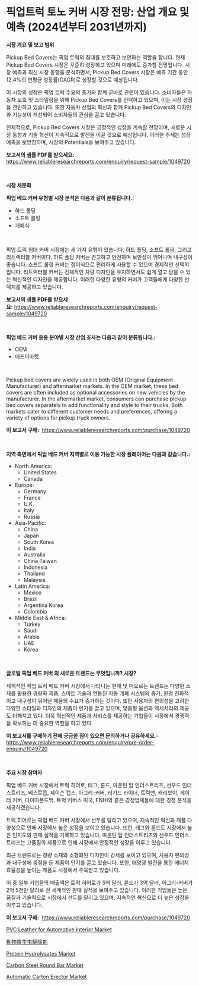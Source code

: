 <p><h1>픽업트럭 토노 커버 시장 전망: 산업 개요 및 예측 (2024년부터 2031년까지)</h1></p><p><strong>시장 개요 및 보고 범위</strong></p>
<p><p>Pickup Bed Covers는 픽업 트럭의 침대를 보호하고 보안하는 역할을 합니다. 현재 Pickup Bed Covers 시장은 꾸준히 성장하고 있으며 미래에도 증가할 전망입니다. 시장 예측과 최신 시장 동향을 분석하면서, Pickup Bed Covers 시장은 예측 기간 동안 12.4%의 연평균 성장률(CAGR)로 성장할 것으로 예상됩니다.</p><p>이 시장의 성장은 픽업 트럭 수요의 증가와 함께 곧바로 관련이 있습니다. 소비자들은 자동차 보호 및 스타일링을 위해 Pickup Bed Covers를 선택하고 있으며, 이는 시장 성장을 견인하고 있습니다. 또한 자동차 산업의 혁신과 함께 Pickup Bed Covers의 디자인과 기능성이 개선되어 소비자들의 관심을 끌고 있습니다.</p><p>전체적으로, Pickup Bed Covers 시장은 긍정적인 성장을 계속할 전망이며, 새로운 시장 동향과 기술 혁신이 지속적으로 발전을 이끌 것으로 예상됩니다. 이러한 추세는 성장 예측을 뒷받침하며, 시장의 Potentials을 보여주고 있습니다.</p></p>
<p><strong>보고서의 샘플 PDF를 받으세요:</strong> <a href="https://www.reliableresearchreports.com/enquiry/request-sample/1049720">https://www.reliableresearchreports.com/enquiry/request-sample/1049720</a></p>
<p>&nbsp;</p>
<p><strong>시장 세분화</strong></p>
<p><strong>픽업 베드 커버 유형별 시장 분석은 다음과 같이 분류됩니다.:</strong></p>
<p><ul><li>하드 폴딩</li><li>소프트 롤링</li><li>개폐식</li></ul></p>
<p>&nbsp;</p>
<p><p>픽업 트럭 침대 커버 시장에는 세 가지 유형이 있습니다. 하드 폴딩, 소프트 롤링, 그리고 리트랙터블 커버이다. 하드 폴딩 커버는 견고하고 안전하며 보안성이 뛰어나며 내구성이 좋습니다. 소프트 롤링 커버는 접이식으로 편리하게 사용할 수 있으며 경제적인 선택지입니다. 리트랙터블 커버는 전체적인 차량 디자인을 유지하면서도 쉽게 열고 닫을 수 있는 혁신적인 디자인을 제공합니다. 이러한 다양한 유형의 커버가 고객들에게 다양한 선택지를 제공하고 있습니다.</p></p>
<p><strong>보고서의 샘플 PDF를 받으세요:</strong>&nbsp;<a href="https://www.reliableresearchreports.com/enquiry/request-sample/1049720">https://www.reliableresearchreports.com/enquiry/request-sample/1049720</a></p>
<p>&nbsp;</p>
<p><strong> 픽업 베드 커버 응용 분야별 시장 산업 조사는 다음과 같이 분류됩니다.:</strong></p>
<p><ul><li>OEM</li><li>애프터마켓</li></ul></p>
<p>&nbsp;</p>
<p><p>Pickup bed covers are widely used in both OEM (Original Equipment Manufacturer) and aftermarket markets. In the OEM market, these bed covers are often included as optional accessories on new vehicles by the manufacturer. In the aftermarket market, consumers can purchase pickup bed covers separately to add functionality and style to their trucks. Both markets cater to different customer needs and preferences, offering a variety of options for pickup truck owners.</p></p>
<p><strong>이 보고서 구매:</strong>&nbsp; <a href="https://www.reliableresearchreports.com/purchase/1049720">https://www.reliableresearchreports.com/purchase/1049720</a></p>
<p>&nbsp;</p>
<p><strong>지역 측면에서 픽업 베드 커버 지역별로 이용 가능한 시장 플레이어는 다음과 같습니다.:</strong></p>
<p><ul>
    <li>
        North America:
        <ul>
            <li>United States</li>
            <li>Canada</li>
        </ul>
    </li>
    <li>
        Europe:
        <ul>
            <li>Germany</li>
            <li>France</li>
            <li>U.K.</li>
            <li>Italy</li>
            <li>Russia</li>
        </ul>
    </li>
    <li>
        Asia-Pacific:
        <ul>
            <li>China</li>
            <li>Japan</li>
            <li>South Korea</li>
            <li>India</li>
            <li>Australia</li>
            <li>China Taiwan</li>
            <li>Indonesia</li>
            <li>Thailand</li>
            <li>Malaysia</li>
        </ul>
    </li>
    <li>
        Latin America:
        <ul>
            <li>Mexico</li>
            <li>Brazil</li>
            <li>Argentina Korea</li>
            <li>Colombia</li>
        </ul>
    </li>
    <li>
        Middle East & Africa:
        <ul>
            <li>Turkey</li>
            <li>Saudi</li>
            <li>Arabia</li>
            <li>UAE</li>
            <li>Korea</li>
        </ul>
    </li>
    </ul></p>
<p>&nbsp;</p>
<p><strong>글로벌 픽업 베드 커버 의 새로운 트렌드는 무엇입니까? 시장?</strong></p>
<p><p>세계적인 픽업 트럭 베드 커버 시장에서 나타나는 현재 및 떠오르는 트렌드는 다양한 소재를 활용한 경량화 제품, 스마트 기술과 연동된 자동 개폐 시스템의 증가, 환경 친화적이고 내구성이 뛰어난 제품의 수요가 증가하는 것이다. 또한 사용자의 편의성을 고려한 다양한 스타일과 디자인의 제품이 인기를 끌고 있으며, 맞춤형 옵션과 액세서리의 제공도 더해지고 있다. 더욱 혁신적인 제품과 서비스를 제공하는 기업들이 시장에서 경쟁력을 확보하는 데 중요한 역할을 하고 있다.</p></p>
<p><strong>이 보고서를 구매하기 전에 궁금한 점이 있으면 문의하거나 공유하세요.</strong>- <a href="https://www.reliableresearchreports.com/enquiry/pre-order-enquiry/1049720">https://www.reliableresearchreports.com/enquiry/pre-order-enquiry/1049720</a></p>
<p>&nbsp;</p>
<p><strong>주요 시장 참여자</strong></p>
<p><p>픽업 베드 커버 시장에서 트럭 히어로, 태그, 룬드, 마운틴 탑 인더스트리즈, 선우드 인더스트리즈, 베스트옵, 제이슨 캡스, 아그리-커버, 러기드 라이너, 트럭맨, 캐리보이, 게이터 커버, 다이아몬드백, 트럭 커버스 미국, FNHI와 같은 경쟁업체들에 대한 경쟁 분석을 제공하겠습니다.</p><p>트럭 히어로는 픽업 베드 커버 시장에서 선두를 달리고 있으며, 지속적인 혁신과 제품 다양성으로 인해 시장에서 높은 성장을 보이고 있습니다. 또한, 태그와 룬드도 시장에서 높은 인지도와 판매 실적을 기록하고 있습니다. 마운틴 탑 인더스트리즈와 선우드 인더스트리즈는 고품질의 제품으로 인해 시장에서 안정적인 성장을 이루고 있습니다.</p><p>최근 트렌드로는 경량 소재와 소형화된 디자인이 강세를 보이고 있으며, 사용자 편의성과 내구성에 중점을 둔 제품이 인기를 끌고 있습니다. 또한, 태양광 발전을 통한 에너지 효율성을 높이는 제품도 시장에서 주목받고 있습니다.</p><p>이 중 일부 기업들의 매출액은 트럭 히어로가 5억 달러, 룬드가 3억 달러, 아그리-커버가 2억 5천만 달러로 전 세계적인 판매 실적을 보여주고 있습니다. 이러한 기업들은 높은 품질과 기술력으로 시장에서 선두를 달리고 있으며, 지속적인 혁신으로 더 높은 성장을 이루고 있습니다.</p></p>
<p><strong>이 보고서 구매:</strong>&nbsp;&nbsp;<a href="https://www.reliableresearchreports.com/purchase/1049720">https://www.reliableresearchreports.com/purchase/1049720</a></p>
<p><p><a href="https://issuu.com/reportprime-2/docs/pvc-leather-for-automotive-interior-market-size-20">PVC Leather for Automotive Interior Market</a></p><p><a href="https://github.com/mathieurico66/Market-Research-Report-List-1/blob/main/277203217277.md">動物寄生虫駆除剤</a></p><p><a href="https://github.com/irfadac/Market-Research-Report-List-2/blob/main/protein-hydrolysates-market.md">Protein Hydrolysates Market</a></p><p><a href="https://flame-sidecar-702.notion.site/Carbon-Steel-Round-Bar-Market-Size-and-Growth-Market-Segmentation-Regional-and-Country-Breakdowns--3e75931a0bb246c29c45be0185ce5177">Carbon Steel Round Bar Market</a></p><p><a href="https://view.publitas.com/reportprime-1/automatic-carton-erector-market-size-and-examines-its-market-scope-with-a-primary-focus-on-growth-opportunities-and-forecasted-trends-spanning-from-2024-to-2031/">Automatic Carton Erector Market</a></p></p>
